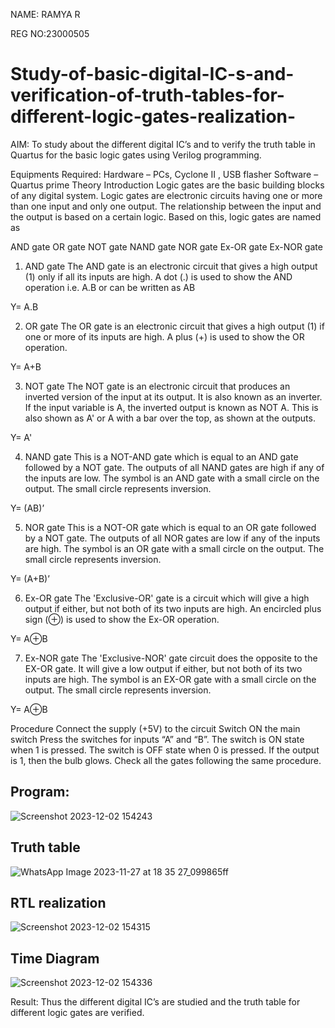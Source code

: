 NAME: RAMYA R

REG NO:23000505

# Study-of-basic-digital-IC-s-and-verification-of-truth-tables-for-different-logic-gates-realization-
 AIM:
To study about the different digital IC’s and to verify the truth table in Quartus for the basic logic gates using Verilog programming.

Equipments Required:
Hardware – PCs, Cyclone II , USB flasher
Software – Quartus prime
Theory
Introduction
Logic gates are the basic building blocks of any digital system. Logic gates are electronic circuits having one or more than one input and only one output. The relationship between the input and the output is based on a certain logic. Based on this, logic gates are named as

AND gate
OR gate
NOT gate
NAND gate
NOR gate
Ex-OR gate
Ex-NOR gate
1) AND gate
The AND gate is an electronic circuit that gives a high output (1) only if all its inputs are high. A dot (.) is used to show the AND operation i.e. A.B or can be written as AB

Y= A.B

2) OR gate
The OR gate is an electronic circuit that gives a high output (1) if one or more of its inputs are high. A plus (+) is used to show the OR operation.

Y= A+B

3) NOT gate
The NOT gate is an electronic circuit that produces an inverted version of the input at its output. It is also known as an inverter. If the input variable is A, the inverted output is known as NOT A. This is also shown as A' or A with a bar over the top, as shown at the outputs.

Y= A'

4) NAND gate
This is a NOT-AND gate which is equal to an AND gate followed by a NOT gate. The outputs of all NAND gates are high if any of the inputs are low. The symbol is an AND gate with a small circle on the output. The small circle represents inversion.

Y= (AB)’

5) NOR gate
This is a NOT-OR gate which is equal to an OR gate followed by a NOT gate. The outputs of all NOR gates are low if any of the inputs are high. The symbol is an OR gate with a small circle on the output. The small circle represents inversion.

Y= (A+B)’

6) Ex-OR gate
The 'Exclusive-OR' gate is a circuit which will give a high output if either, but not both of its two inputs are high. An encircled plus sign (⊕) is used to show the Ex-OR operation.

Y= A⊕B

7) Ex-NOR gate
The 'Exclusive-NOR' gate circuit does the opposite to the EX-OR gate. It will give a low output if either, but not both of its two inputs are high. The symbol is an EX-OR gate with a small circle on the output. The small circle represents inversion.

Y= A⊕B

Procedure
Connect the supply (+5V) to the circuit
Switch ON the main switch
Press the switches for inputs “A” and “B”. The switch is ON state when 1 is pressed. The switch is OFF state when 0 is pressed.
If the output is 1, then the bulb glows.
Check all the gates following the same procedure.

## Program:

![Screenshot 2023-12-02 154243](https://github.com/ramya23000505/Study-of-basic-digital-IC-s-and-verification-of-truth-tables-for-different-logic-gates-realization-/assets/149370791/4a2e756c-4e63-4a2a-9f2a-7ed0700ca001)


## Truth table

![WhatsApp Image 2023-11-27 at 18 35 27_099865ff](https://github.com/ramya23000505/Study-of-basic-digital-IC-s-and-verification-of-truth-tables-for-different-logic-gates-realization-/assets/149370791/b4fe354e-ed6a-4082-98c9-69bf14a422d5)

## RTL realization

![Screenshot 2023-12-02 154315](https://github.com/ramya23000505/Study-of-basic-digital-IC-s-and-verification-of-truth-tables-for-different-logic-gates-realization-/assets/149370791/1120b4b8-1979-48b5-bb79-240d85e7acc7)


## Time Diagram

![Screenshot 2023-12-02 154336](https://github.com/ramya23000505/Study-of-basic-digital-IC-s-and-verification-of-truth-tables-for-different-logic-gates-realization-/assets/149370791/5ed684f2-ac81-4f30-9675-c6bf6e80741f)

Result:
Thus the different digital IC’s are studied and the truth table for different logic gates are verified.
